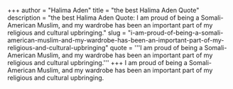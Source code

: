 +++
author = "Halima Aden"
title = "the best Halima Aden Quote"
description = "the best Halima Aden Quote: I am proud of being a Somali-American Muslim, and my wardrobe has been an important part of my religious and cultural upbringing."
slug = "i-am-proud-of-being-a-somali-american-muslim-and-my-wardrobe-has-been-an-important-part-of-my-religious-and-cultural-upbringing"
quote = '''I am proud of being a Somali-American Muslim, and my wardrobe has been an important part of my religious and cultural upbringing.'''
+++
I am proud of being a Somali-American Muslim, and my wardrobe has been an important part of my religious and cultural upbringing.
